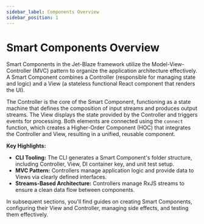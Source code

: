 ```yaml
---
sidebar_label: Components Overview
sidebar_position: 1
---
```

# Smart Components Overview

Smart Components in the Jet-Blaze framework utilize the Model-View-Controller (MVC) pattern to organize the application architecture effectively. A Smart Component combines a Controller (responsible for managing state and logic) and a View (a stateless functional React component that renders the UI).

The Controller is the core of the Smart Component, functioning as a state machine that defines the composition of input streams and produces output streams. The View displays the state provided by the Controller and triggers events for processing. Both elements are connected using the `connect` function, which creates a Higher-Order Component (HOC) that integrates the Controller and View, resulting in a unified, reusable component.

**Key Highlights:**

- **CLI Tooling:** The CLI generates a Smart Component's folder structure, including Controller, View, DI container key, and unit test setup.
- **MVC Pattern:** Controllers manage application logic and provide data to Views via clearly defined interfaces.
- **Streams-Based Architecture:** Controllers manage RxJS streams to ensure a clean data flow between components.

In subsequent sections, you'll find guides on creating Smart Components, configuring their View and Controller, managing side effects, and testing them effectively.
